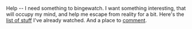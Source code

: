Help -- I need something to bingewatch. I want something interesting, that will occupy my mind, and help me escape from reality for a bit. Here's the <a href="http://my.bingeworthy.io/davewiner/">list of stuff</a> I've already watched. And a place to <a href="https://github.com/scripting/Scripting-News/issues/192">comment</a>. 
